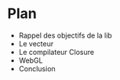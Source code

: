 <!SLIDE>

# Plan

<ul>
<li>Rappel des objectifs de la lib</li>
<li>Le vecteur</li>
<li>Le compilateur Closure</li>
<li>WebGL</li>
<li>Conclusion</li>
</ul>
